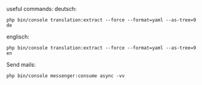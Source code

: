 useful commands:
deutsch:
```shell
php bin/console translation:extract --force --format=yaml --as-tree=9 de
```
englisch:
```shell
php bin/console translation:extract --force --format=yaml --as-tree=9 en
```

Send mails:
```shell
php bin/console messenger:consume async -vv
```
